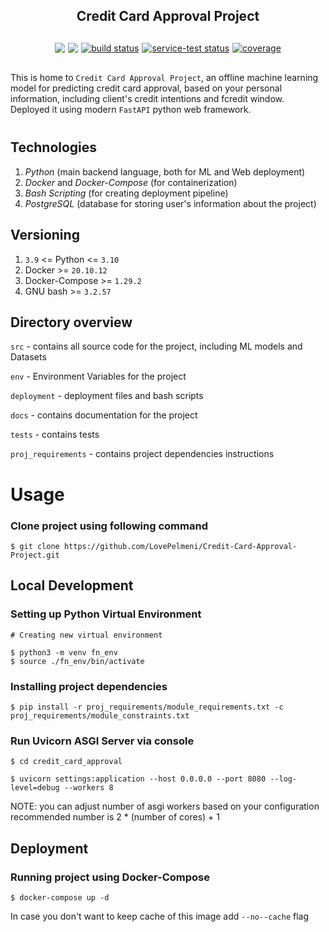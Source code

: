 <div style="text-align:center; margin-bottom: 30px">
  <h2> Credit Card Approval Project</h2>
</div>

[comment]: <> ("Docs Badges goes there")

<div class="container badges" 
style="display: flex; justify-content: center; column-gap: 5px; margin-bottom: 30px">

<a href="https://github.com/LovePelmeni/Credit-Card-Approval-Project/pulse" alt="Activity">
        <img src="https://img.shields.io/badge/version-1.2.3-blue" /></a>

<a href="https://github.com/LovePelmeni/Credit-Card-Approval-Project/pulse" alt="Activity">
        <img src="https://img.shields.io/github/commit-activity/m/badges/shields" /></a>
    
<a href="https://circleci.com/gh/badges/shields/tree/master">
    <img src="https://img.shields.io/circleci/project/github/badges/shields/master" alt="build status">
</a>
    
<a href="https://circleci.com/gh/badges/daily-tests">
    <img src="https://img.shields.io/circleci/project/github/badges/daily-tests?label=service%20tests" alt="service-test status">
</a>

<a href="https://coveralls.io/github/badges/shields">
    <img src="https://img.shields.io/coveralls/github/badges/shields"
            alt="coverage">
</a>

</div>

<div style="margin-bottom: 40px">

This is home to `Credit Card Approval Project`, an offline machine learning model
for predicting credit card approval, based on your personal information, including client's credit intentions and fcredit window. Deployed it using modern `FastAPI` python web framework.

</div> 

## Technologies 

1. *Python* (main backend language, both for ML and Web deployment)
2. *Docker* and *Docker-Compose* (for containerization)
3. *Bash Scripting* (for creating deployment pipeline)
4. *PostgreSQL* (database for storing user's information about the project)

## Versioning

1. `3.9` <= Python <= `3.10`
2. Docker >= `20.10.12`
3. Docker-Compose >= `1.29.2`
3. GNU bash >= `3.2.57`


## Directory overview 

`src` - contains all source code for the project, including ML models and Datasets

`env` - Environment Variables for the project 

`deployment` - deployment files and bash scripts

`docs` - contains documentation for the project 

`tests` - contains tests 

`proj_requirements` - contains project dependencies instructions 


# Usage

### Clone project using following command

```
$ git clone https://github.com/LovePelmeni/Credit-Card-Approval-Project.git
```

## Local Development
### Setting up Python Virtual Environment

```
# Creating new virtual environment

$ python3 -m venv fn_env
$ source ./fn_env/bin/activate 
```
### Installing project dependencies

```
$ pip install -r proj_requirements/module_requirements.txt -c proj_requirements/module_constraints.txt
```

### Run Uvicorn ASGI Server via console
```
$ cd credit_card_approval

$ uvicorn settings:application --host 0.0.0.0 --port 8080 --log-level=debug --workers 8
```

NOTE: 
  you can adjust number of asgi workers based on your configuration
  recommended number is 2 * (number of cores) + 1

## Deployment

### Running project using Docker-Compose

```
$ docker-compose up -d
```
In case you don't want to keep cache of this image add `--no--cache` flag
